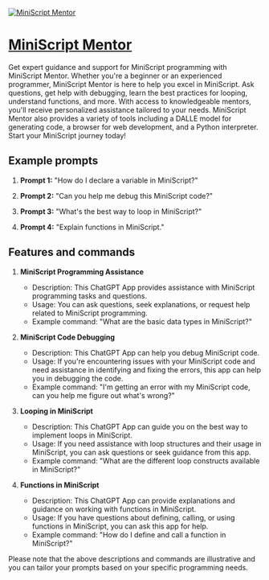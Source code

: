 [![MiniScript Mentor](https://files.oaiusercontent.com/file-JserUEzGO9JSQWSSULpwQtBK?se=2123-10-20T17%3A34%3A01Z&sp=r&sv=2021-08-06&sr=b&rscc=max-age%3D31536000%2C%20immutable&rscd=attachment%3B%20filename%3D916abcec-e98b-4187-b311-fae7456af3ac.png&sig=XGbcl3idPhE1SSuUbAapJEogwRzHs0M9AjNBw5/N2No%3D)](https://chat.openai.com/g/g-i8hNNTBNy-miniscript-mentor)

# [MiniScript Mentor](https://chat.openai.com/g/g-i8hNNTBNy-miniscript-mentor)

Get expert guidance and support for MiniScript programming with MiniScript Mentor. Whether you're a beginner or an experienced programmer, MiniScript Mentor is here to help you excel in MiniScript. Ask questions, get help with debugging, learn the best practices for looping, understand functions, and more. With access to knowledgeable mentors, you'll receive personalized assistance tailored to your needs. MiniScript Mentor also provides a variety of tools including a DALLE model for generating code, a browser for web development, and a Python interpreter. Start your MiniScript journey today!

## Example prompts

1. **Prompt 1:** "How do I declare a variable in MiniScript?"

2. **Prompt 2:** "Can you help me debug this MiniScript code?"

3. **Prompt 3:** "What's the best way to loop in MiniScript?"

4. **Prompt 4:** "Explain functions in MiniScript."

## Features and commands

1. **MiniScript Programming Assistance**
   - Description: This ChatGPT App provides assistance with MiniScript programming tasks and questions.
   - Usage: You can ask questions, seek explanations, or request help related to MiniScript programming.
   - Example command: "What are the basic data types in MiniScript?"

2. **MiniScript Code Debugging**
   - Description: This ChatGPT App can help you debug MiniScript code.
   - Usage: If you're encountering issues with your MiniScript code and need assistance in identifying and fixing the errors, this app can help you in debugging the code.
   - Example command: "I'm getting an error with my MiniScript code, can you help me figure out what's wrong?"

3. **Looping in MiniScript**
   - Description: This ChatGPT App can guide you on the best way to implement loops in MiniScript.
   - Usage: If you need assistance with loop structures and their usage in MiniScript, you can ask questions or seek guidance from this app.
   - Example command: "What are the different loop constructs available in MiniScript?"

4. **Functions in MiniScript**
   - Description: This ChatGPT App can provide explanations and guidance on working with functions in MiniScript.
   - Usage: If you have questions about defining, calling, or using functions in MiniScript, you can ask this app for help.
   - Example command: "How do I define and call a function in MiniScript?"

Please note that the above descriptions and commands are illustrative and you can tailor your prompts based on your specific programming needs.